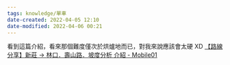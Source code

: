```yaml
---
tags: knowledge/單車
date-created: 2022-04-05 12:10
date-modified: 2022-04-06 00:21
---
```


看到這篇介紹，看來那個難度僅次於烘爐地而已，對我來說應該會太硬 XD
[【路線分享】新莊 → 林口．壽山路．坡度分析 介紹 - Mobile01](https://www.mobile01.com/topicdetail.php?f=320&t=4609268)